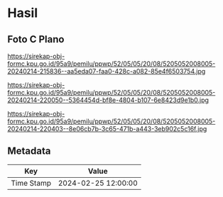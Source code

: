 # Hasil

## Foto C Plano

https://sirekap-obj-formc.kpu.go.id/95a9/pemilu/ppwp/52/05/05/20/08/5205052008005-20240214-215836--aa5eda07-faa0-428c-a082-85e4f6503754.jpg

https://sirekap-obj-formc.kpu.go.id/95a9/pemilu/ppwp/52/05/05/20/08/5205052008005-20240214-220050--5364454d-bf8e-4804-b107-6e8423d9e1b0.jpg

https://sirekap-obj-formc.kpu.go.id/95a9/pemilu/ppwp/52/05/05/20/08/5205052008005-20240214-220403--8e06cb7b-3c65-471b-a443-3eb902c5c16f.jpg


## Metadata

| Key        | Value               |
| ---------- | ------------------- |
| Time Stamp | 2024-02-25 12:00:00 |



